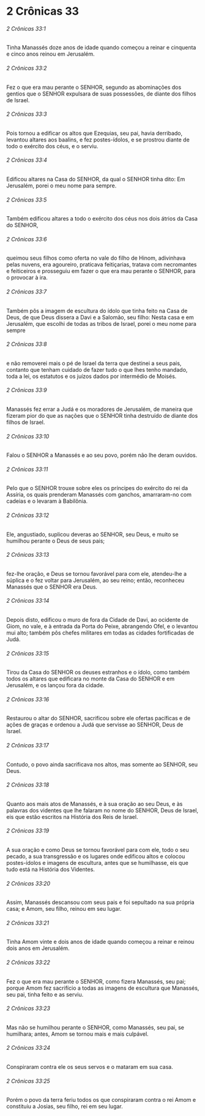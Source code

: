 # 2 Crônicas 33

###### 2 Crônicas 33:1

Tinha Manassés doze anos de idade quando começou a reinar e cinquenta e cinco anos reinou em Jerusalém.

###### 2 Crônicas 33:2

Fez o que era mau perante o SENHOR, segundo as abominações dos gentios que o SENHOR expulsara de suas possessões, de diante dos filhos de Israel.

###### 2 Crônicas 33:3

Pois tornou a edificar os altos que Ezequias, seu pai, havia derribado, levantou altares aos baalins, e fez postes-ídolos, e se prostrou diante de todo o exército dos céus, e o serviu.

###### 2 Crônicas 33:4

Edificou altares na Casa do SENHOR, da qual o SENHOR tinha dito: Em Jerusalém, porei o meu nome para sempre.

###### 2 Crônicas 33:5

Também edificou altares a todo o exército dos céus nos dois átrios da Casa do SENHOR,

###### 2 Crônicas 33:6

queimou seus filhos como oferta no vale do filho de Hinom, adivinhava pelas nuvens, era agoureiro, praticava feitiçarias, tratava com necromantes e feiticeiros e prosseguiu em fazer o que era mau perante o SENHOR, para o provocar à ira.

###### 2 Crônicas 33:7

Também pôs a imagem de escultura do ídolo que tinha feito na Casa de Deus, de que Deus dissera a Davi e a Salomão, seu filho: Nesta casa e em Jerusalém, que escolhi de todas as tribos de Israel, porei o meu nome para sempre

###### 2 Crônicas 33:8

e não removerei mais o pé de Israel da terra que destinei a seus pais, contanto que tenham cuidado de fazer tudo o que lhes tenho mandado, toda a lei, os estatutos e os juízos dados por intermédio de Moisés.

###### 2 Crônicas 33:9

Manassés fez errar a Judá e os moradores de Jerusalém, de maneira que fizeram pior do que as nações que o SENHOR tinha destruído de diante dos filhos de Israel.

###### 2 Crônicas 33:10

Falou o SENHOR a Manassés e ao seu povo, porém não lhe deram ouvidos.

###### 2 Crônicas 33:11

Pelo que o SENHOR trouxe sobre eles os príncipes do exército do rei da Assíria, os quais prenderam Manassés com ganchos, amarraram-no com cadeias e o levaram à Babilônia.

###### 2 Crônicas 33:12

Ele, angustiado, suplicou deveras ao SENHOR, seu Deus, e muito se humilhou perante o Deus de seus pais;

###### 2 Crônicas 33:13

fez-lhe oração, e Deus se tornou favorável para com ele, atendeu-lhe a súplica e o fez voltar para Jerusalém, ao seu reino; então, reconheceu Manassés que o SENHOR era Deus.

###### 2 Crônicas 33:14

Depois disto, edificou o muro de fora da Cidade de Davi, ao ocidente de Giom, no vale, e à entrada da Porta do Peixe, abrangendo Ofel, e o levantou mui alto; também pôs chefes militares em todas as cidades fortificadas de Judá.

###### 2 Crônicas 33:15

Tirou da Casa do SENHOR os deuses estranhos e o ídolo, como também todos os altares que edificara no monte da Casa do SENHOR e em Jerusalém, e os lançou fora da cidade.

###### 2 Crônicas 33:16

Restaurou o altar do SENHOR, sacrificou sobre ele ofertas pacíficas e de ações de graças e ordenou a Judá que servisse ao SENHOR, Deus de Israel.

###### 2 Crônicas 33:17

Contudo, o povo ainda sacrificava nos altos, mas somente ao SENHOR, seu Deus.

###### 2 Crônicas 33:18

Quanto aos mais atos de Manassés, e à sua oração ao seu Deus, e às palavras dos videntes que lhe falaram no nome do SENHOR, Deus de Israel, eis que estão escritos na História dos Reis de Israel.

###### 2 Crônicas 33:19

A sua oração e como Deus se tornou favorável para com ele, todo o seu pecado, a sua transgressão e os lugares onde edificou altos e colocou postes-ídolos e imagens de escultura, antes que se humilhasse, eis que tudo está na História dos Videntes.

###### 2 Crônicas 33:20

Assim, Manassés descansou com seus pais e foi sepultado na sua própria casa; e Amom, seu filho, reinou em seu lugar.

###### 2 Crônicas 33:21

Tinha Amom vinte e dois anos de idade quando começou a reinar e reinou dois anos em Jerusalém.

###### 2 Crônicas 33:22

Fez o que era mau perante o SENHOR, como fizera Manassés, seu pai; porque Amom fez sacrifício a todas as imagens de escultura que Manassés, seu pai, tinha feito e as serviu.

###### 2 Crônicas 33:23

Mas não se humilhou perante o SENHOR, como Manassés, seu pai, se humilhara; antes, Amom se tornou mais e mais culpável.

###### 2 Crônicas 33:24

Conspiraram contra ele os seus servos e o mataram em sua casa.

###### 2 Crônicas 33:25

Porém o povo da terra feriu todos os que conspiraram contra o rei Amom e constituiu a Josias, seu filho, rei em seu lugar.

